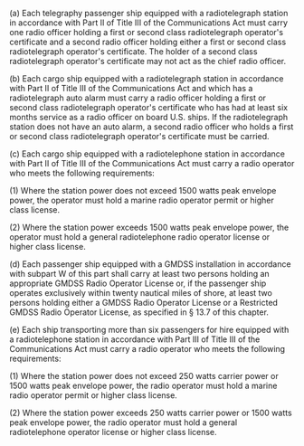 (a) Each telegraphy passenger ship equipped with a radiotelegraph station in accordance with Part II of Title III of the Communications Act must carry one radio officer holding a first or second class radiotelegraph operator's certificate and a second radio officer holding either a first or second class radiotelegraph operator's certificate. The holder of a second class radiotelegraph operator's certificate may not act as the chief radio officer.

(b) Each cargo ship equipped with a radiotelegraph station in accordance with Part II of Title III of the Communications Act and which has a radiotelegraph auto alarm must carry a radio officer holding a first or second class radiotelegraph operator's certificate who has had at least six months service as a radio officer on board U.S. ships. If the radiotelegraph station does not have an auto alarm, a second radio officer who holds a first or second class radiotelegraph operator's certificate must be carried.

(c) Each cargo ship equipped with a radiotelephone station in accordance with Part II of Title III of the Communications Act must carry a radio operator who meets the following requirements:

(1) Where the station power does not exceed 1500 watts peak envelope power, the operator must hold a marine radio operator permit or higher class license.

(2) Where the station power exceeds 1500 watts peak envelope power, the operator must hold a general radiotelephone radio operator license or higher class license.

(d) Each passenger ship equipped with a GMDSS installation in accordance with subpart W of this part shall carry at least two persons holding an appropriate GMDSS Radio Operator License or, if the passenger ship operates exclusively within twenty nautical miles of shore, at least two persons holding either a GMDSS Radio Operator License or a Restricted GMDSS Radio Operator License, as specified in § 13.7 of this chapter.

(e) Each ship transporting more than six passengers for hire equipped with a radiotelephone station in accordance with Part III of Title III of the Communications Act must carry a radio operator who meets the following requirements:

(1) Where the station power does not exceed 250 watts carrier power or 1500 watts peak envelope power, the radio operator must hold a marine radio operator permit or higher class license.

(2) Where the station power exceeds 250 watts carrier power or 1500 watts peak envelope power, the radio operator must hold a general radiotelephone operator license or higher class license.

